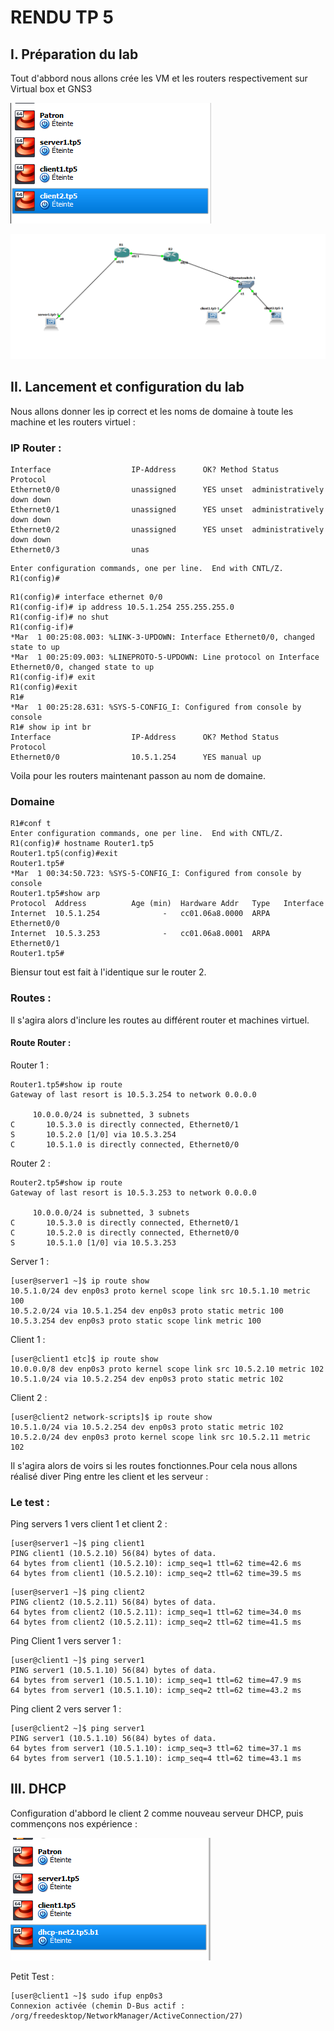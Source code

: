 # RENDU TP 5 #

## I. Préparation du lab 
Tout d'abbord nous allons crée les VM et les routers respectivement sur Virtual box et GNS3

![](https://github.com/AntoninDemaneche/CCNA/blob/master/TP%205/image/allvm.png?raw=true)

![](https://github.com/AntoninDemaneche/CCNA/blob/master/TP%205/image/vutotal.png?raw=true)

## II. Lancement et configuration du lab

Nous allons donner les ip correct et les noms de domaine à toute les machine et les routers virtuel :

### IP Router  :
``` R1# show ip interface brief
Interface                  IP-Address      OK? Method Status                Protocol
Ethernet0/0                unassigned      YES unset  administratively down down
Ethernet0/1                unassigned      YES unset  administratively down down
Ethernet0/2                unassigned      YES unset  administratively down down
Ethernet0/3                unas   
```
```R1# conf t
Enter configuration commands, one per line.  End with CNTL/Z.
R1(config)#
```
``` 
R1(config)# interface ethernet 0/0
R1(config-if)# ip address 10.5.1.254 255.255.255.0
R1(config-if)# no shut
R1(config-if)#
*Mar  1 00:25:08.003: %LINK-3-UPDOWN: Interface Ethernet0/0, changed state to up
*Mar  1 00:25:09.003: %LINEPROTO-5-UPDOWN: Line protocol on Interface Ethernet0/0, changed state to up
R1(config-if)# exit
R1(config)#exit
R1#
*Mar  1 00:25:28.631: %SYS-5-CONFIG_I: Configured from console by console
R1# show ip int br
Interface                  IP-Address      OK? Method Status                Protocol
Ethernet0/0                10.5.1.254      YES manual up 
```

Voila pour les routers maintenant passon au nom de domaine.

### Domaine 

```
R1#conf t
Enter configuration commands, one per line.  End with CNTL/Z.
R1(config)# hostname Router1.tp5
Router1.tp5(config)#exit
Router1.tp5#
*Mar  1 00:34:50.723: %SYS-5-CONFIG_I: Configured from console by console
Router1.tp5#show arp
Protocol  Address          Age (min)  Hardware Addr   Type   Interface
Internet  10.5.1.254              -   cc01.06a8.0000  ARPA   Ethernet0/0
Internet  10.5.3.253              -   cc01.06a8.0001  ARPA   Ethernet0/1
Router1.tp5#
```
Biensur tout est fait à l'identique sur le router 2.

### Routes : 

Il s'agira alors d'inclure les routes au différent router et machines virtuel.

#### Route Router :

Router 1 :

```
Router1.tp5#show ip route
Gateway of last resort is 10.5.3.254 to network 0.0.0.0

     10.0.0.0/24 is subnetted, 3 subnets
C       10.5.3.0 is directly connected, Ethernet0/1
S       10.5.2.0 [1/0] via 10.5.3.254
C       10.5.1.0 is directly connected, Ethernet0/0

```

Router 2 : 
```
Router2.tp5#show ip route
Gateway of last resort is 10.5.3.253 to network 0.0.0.0

     10.0.0.0/24 is subnetted, 3 subnets
C       10.5.3.0 is directly connected, Ethernet0/1
C       10.5.2.0 is directly connected, Ethernet0/0
S       10.5.1.0 [1/0] via 10.5.3.253
```

Server 1 : 
```
[user@server1 ~]$ ip route show
10.5.1.0/24 dev enp0s3 proto kernel scope link src 10.5.1.10 metric 100
10.5.2.0/24 via 10.5.1.254 dev enp0s3 proto static metric 100
10.5.3.254 dev enp0s3 proto static scope link metric 100
```

Client 1 :

```
[user@client1 etc]$ ip route show
10.0.0.0/8 dev enp0s3 proto kernel scope link src 10.5.2.10 metric 102
10.5.1.0/24 via 10.5.2.254 dev enp0s3 proto static metric 102
```

Client 2 :

```
[user@client2 network-scripts]$ ip route show
10.5.1.0/24 via 10.5.2.254 dev enp0s3 proto static metric 102
10.5.2.0/24 dev enp0s3 proto kernel scope link src 10.5.2.11 metric 102

```
Il s'agira alors de voirs si les routes fonctionnes.Pour cela nous allons réalisé diver Ping entre les client et les serveur :

### Le test : 
Ping servers 1 vers  client 1 et  client 2 : 
```
[user@server1 ~]$ ping client1
PING client1 (10.5.2.10) 56(84) bytes of data.
64 bytes from client1 (10.5.2.10): icmp_seq=1 ttl=62 time=42.6 ms
64 bytes from client1 (10.5.2.10): icmp_seq=2 ttl=62 time=39.5 ms
```
```
[user@server1 ~]$ ping client2
PING client2 (10.5.2.11) 56(84) bytes of data.
64 bytes from client2 (10.5.2.11): icmp_seq=1 ttl=62 time=34.0 ms
64 bytes from client2 (10.5.2.11): icmp_seq=2 ttl=62 time=41.5 ms
```
Ping  Client 1 vers server 1 :

```
[user@client1 ~]$ ping server1
PING server1 (10.5.1.10) 56(84) bytes of data.
64 bytes from server1 (10.5.1.10): icmp_seq=1 ttl=62 time=47.9 ms
64 bytes from server1 (10.5.1.10): icmp_seq=2 ttl=62 time=43.2 ms 

```

Ping client 2 vers server 1  :

```
[user@client2 ~]$ ping server1
PING server1 (10.5.1.10) 56(84) bytes of data.
64 bytes from server1 (10.5.1.10): icmp_seq=3 ttl=62 time=37.1 ms
64 bytes from server1 (10.5.1.10): icmp_seq=4 ttl=62 time=43.1 ms
```

## III. DHCP

Configuration d'abbord le client 2 comme nouveau serveur DHCP, puis commençons nos expérience :

![](https://github.com/AntoninDemaneche/CCNA/blob/master/TP%205/image/Dhcp.png?raw=true)

Petit Test : 
```
[user@client1 ~]$ sudo ifup enp0s3
Connexion activée (chemin D-Bus actif : /org/freedesktop/NetworkManager/ActiveConnection/27)
```
